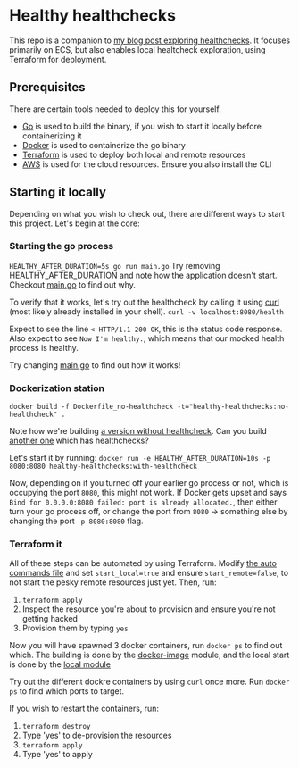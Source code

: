 # Healthy healthchecks

This repo is a companion to [my blog post exploring healthchecks](https://lorentz.app/blog-item.html?id=healthy-healthchecks).
It focuses primarily on ECS, but also enables local healtcheck exploration, using Terraform for deployment.

## Prerequisites

There are certain tools needed to deploy this for yourself.

- [Go](https://go.dev/doc/install) is used to build the binary, if you wish to start it locally before containerizing it
- [Docker](https://docs.docker.com/engine/install/) is used to containerize the go binary
- [Terraform](https://developer.hashicorp.com/terraform/tutorials/aws-get-started/install-cli) is used to deploy both local and remote resources
- [AWS](https://aws.amazon.com/getting-started/guides/setup-environment/) is used for the cloud resources. Ensure you also install the CLI

## Starting it locally

Depending on what you wish to check out, there are different ways to start this project.
Let's begin at the core:

### Starting the go process

`HEALTHY_AFTER_DURATION=5s go run main.go`
Try removing HEALTHY_AFTER_DURATION and note how the application doesn't start.
Checkout [main.go](./main.go) to find out why.

To verify that it works, let's try out the healthcheck by calling it using [curl](https://curl.se/) (most likely already installed in your shell).
`curl -v localhost:8080/health`

Expect to see the line `< HTTP/1.1 200 OK`, this is the status code response.
Also expect to see `Now I'm healthy.`, which means that our mocked health process is healthy.

Try changing [main.go](./main.go) to find out how it works!

### Dockerization station

`docker build -f Dockerfile_no-healthcheck -t="healthy-healthchecks:no-healthcheck" .`

Note how we're building [a version without healthcheck](./Dockerfile_no-healthcheck).
Can you build [another one](./Dockerfile_with-healthcheck) which has healthchecks?

Let's start it by running:
`docker run -e HEALTHY_AFTER_DURATION=10s -p 8080:8080 healthy-healthchecks:with-healthcheck`

Now, depending on if you turned off your earlier go process or not, which is occupying the port `8080`, this might not work.
If Docker gets upset and says `Bind for 0.0.0.0:8080 failed: port is already allocated.`, then either turn your go process off, or change the port from `8080` -> something else by changing the port `-p 8080:8080` flag.

### Terraform it

All of these steps can be automated by using Terraform.
Modify [the auto commands file](./variables.auto.tfvars) and set `start_local=true` and ensure `start_remote=false`, to not start the pesky remote resources just yet.
Then, run:

1. `terraform apply`
1. Inspect the resource you're about to provision and ensure you're not getting hacked
1. Provision them by typing `yes`

Now you will have spawned 3 docker containers, run `docker ps` to find out which.
The building is done by the [docker-image](./module/docker-image) module, and the local start is done by the [local module](./module/local/)

Try out the different dockre containers by using `curl` once more.
Run `docker ps` to find which ports to target.

If you wish to restart the containers, run:

1. `terraform destroy`
1. Type 'yes' to de-provision the resources
1. `terraform apply`
1. Type 'yes' to apply
